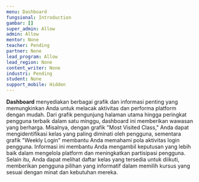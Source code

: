 ```yaml
---
menu: Dashboard
fungsional: Introduction
gambar: []
super_admin: Allow
admin: Allow
mentor: None
teacher: Pending
partner: None
lead_program: Allow
lead_region: None
content_writer: None
industri: Pending
student: None
support_mobile: Hidden
---
```

**Dashboard** menyediakan berbagai grafik dan informasi penting yang memungkinkan Anda untuk melacak aktivitas dan performa platform dengan mudah. Dari grafik pengunjung halaman utama hingga peringkat pengguna terbaik dalam satu minggu, dashboard ini memberikan wawasan yang berharga. Misalnya, dengan grafik "Most Visited Class," Anda dapat mengidentifikasi kelas yang paling diminati oleh pengguna, sementara grafik "Weekly Login" membantu Anda memahami pola aktivitas login pengguna. Informasi ini membantu Anda mengambil keputusan yang lebih baik dalam mengelola platform dan meningkatkan partisipasi pengguna. Selain itu, Anda dapat melihat daftar kelas yang tersedia untuk diikuti, memberikan pengguna pilihan yang informatif dalam memilih kursus yang sesuai dengan minat dan kebutuhan mereka.